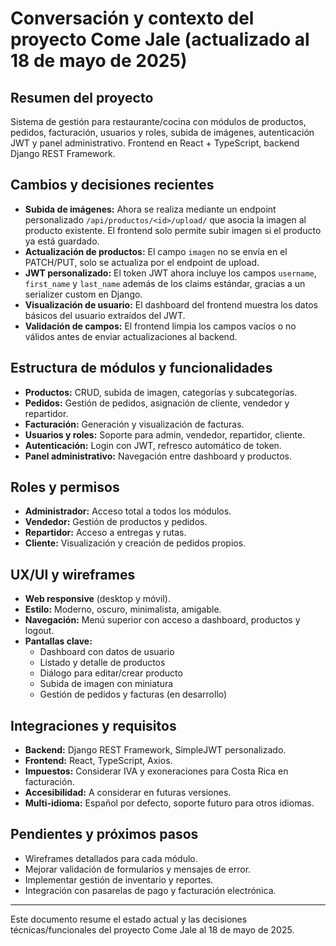 # Conversación y contexto del proyecto Come Jale (actualizado al 18 de mayo de 2025)

## Resumen del proyecto
Sistema de gestión para restaurante/cocina con módulos de productos, pedidos, facturación, usuarios y roles, subida de imágenes, autenticación JWT y panel administrativo. Frontend en React + TypeScript, backend Django REST Framework.

## Cambios y decisiones recientes
- **Subida de imágenes:** Ahora se realiza mediante un endpoint personalizado `/api/productos/<id>/upload/` que asocia la imagen al producto existente. El frontend solo permite subir imagen si el producto ya está guardado.
- **Actualización de productos:** El campo `imagen` no se envía en el PATCH/PUT, solo se actualiza por el endpoint de upload.
- **JWT personalizado:** El token JWT ahora incluye los campos `username`, `first_name` y `last_name` además de los claims estándar, gracias a un serializer custom en Django.
- **Visualización de usuario:** El dashboard del frontend muestra los datos básicos del usuario extraídos del JWT.
- **Validación de campos:** El frontend limpia los campos vacíos o no válidos antes de enviar actualizaciones al backend.

## Estructura de módulos y funcionalidades
- **Productos:** CRUD, subida de imagen, categorías y subcategorías.
- **Pedidos:** Gestión de pedidos, asignación de cliente, vendedor y repartidor.
- **Facturación:** Generación y visualización de facturas.
- **Usuarios y roles:** Soporte para admin, vendedor, repartidor, cliente.
- **Autenticación:** Login con JWT, refresco automático de token.
- **Panel administrativo:** Navegación entre dashboard y productos.

## Roles y permisos
- **Administrador:** Acceso total a todos los módulos.
- **Vendedor:** Gestión de productos y pedidos.
- **Repartidor:** Acceso a entregas y rutas.
- **Cliente:** Visualización y creación de pedidos propios.

## UX/UI y wireframes
- **Web responsive** (desktop y móvil).
- **Estilo:** Moderno, oscuro, minimalista, amigable.
- **Navegación:** Menú superior con acceso a dashboard, productos y logout.
- **Pantallas clave:**
  - Dashboard con datos de usuario
  - Listado y detalle de productos
  - Diálogo para editar/crear producto
  - Subida de imagen con miniatura
  - Gestión de pedidos y facturas (en desarrollo)

## Integraciones y requisitos
- **Backend:** Django REST Framework, SimpleJWT personalizado.
- **Frontend:** React, TypeScript, Axios.
- **Impuestos:** Considerar IVA y exoneraciones para Costa Rica en facturación.
- **Accesibilidad:** A considerar en futuras versiones.
- **Multi-idioma:** Español por defecto, soporte futuro para otros idiomas.

## Pendientes y próximos pasos
- Wireframes detallados para cada módulo.
- Mejorar validación de formularios y mensajes de error.
- Implementar gestión de inventario y reportes.
- Integración con pasarelas de pago y facturación electrónica.

---

Este documento resume el estado actual y las decisiones técnicas/funcionales del proyecto Come Jale al 18 de mayo de 2025.
